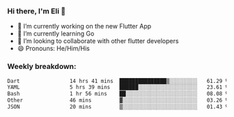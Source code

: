 ### Hi there, I'm Eli 👋
- 🔭 I’m currently working on the new Flutter App
- 🌱 I’m currently learning Go
- 🦄 I’m looking to collaborate with other flutter developers
- 😄 Pronouns: He/Him/His

### Weekly breakdown:
<!--START_SECTION:waka-->

```txt
Dart                14 hrs 41 mins  ███████████████▒░░░░░░░░░   61.29 %
YAML                5 hrs 39 mins   ██████░░░░░░░░░░░░░░░░░░░   23.61 %
Bash                1 hr 56 mins    ██░░░░░░░░░░░░░░░░░░░░░░░   08.08 %
Other               46 mins         ▓░░░░░░░░░░░░░░░░░░░░░░░░   03.26 %
JSON                20 mins         ▒░░░░░░░░░░░░░░░░░░░░░░░░   01.43 %
```

<!--END_SECTION:waka-->
